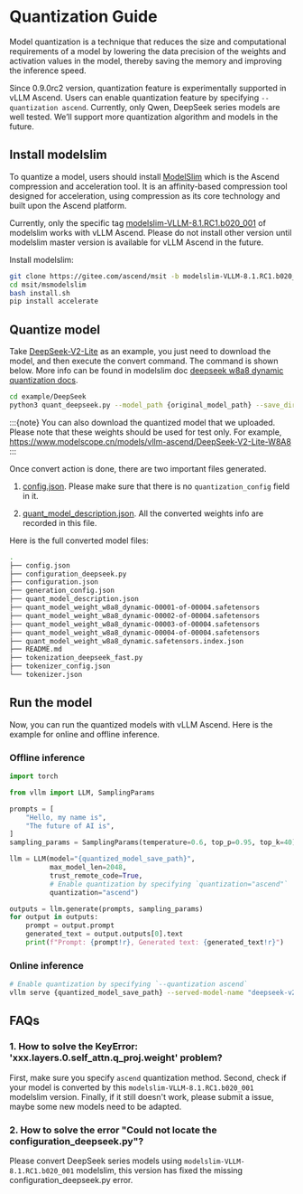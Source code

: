 # Quantization Guide

Model quantization is a technique that reduces the size and computational requirements of a model by lowering the data precision of the weights and activation values in the model, thereby saving the memory and improving the inference speed.

Since 0.9.0rc2 version, quantization feature is experimentally supported in vLLM Ascend. Users can enable quantization feature by specifying `--quantization ascend`. Currently, only Qwen, DeepSeek series models are well tested. We’ll support more quantization algorithm and models in the future.

## Install modelslim

To quantize a model, users should install [ModelSlim](https://gitee.com/ascend/msit/blob/master/msmodelslim/README.md) which is the Ascend compression and acceleration tool. It is an affinity-based compression tool designed for acceleration, using compression as its core technology and built upon the Ascend platform.

Currently, only the specific tag [modelslim-VLLM-8.1.RC1.b020_001](https://gitee.com/ascend/msit/blob/modelslim-VLLM-8.1.RC1.b020_001/msmodelslim/README.md) of modelslim works with vLLM Ascend. Please do not install other version until modelslim master version is available for vLLM Ascend in the future.

Install modelslim:

```bash
git clone https://gitee.com/ascend/msit -b modelslim-VLLM-8.1.RC1.b020_001
cd msit/msmodelslim
bash install.sh
pip install accelerate
```

## Quantize model

Take [DeepSeek-V2-Lite](https://modelscope.cn/models/deepseek-ai/DeepSeek-V2-Lite) as an example, you just need to download the model, and then execute the convert command. The command is shown below. More info can be found in modelslim doc [deepseek w8a8 dynamic quantization docs](https://gitee.com/ascend/msit/blob/modelslim-VLLM-8.1.RC1.b020_001/msmodelslim/example/DeepSeek/README.md#deepseek-v2-w8a8-dynamic%E9%87%8F%E5%8C%96).

```bash
cd example/DeepSeek
python3 quant_deepseek.py --model_path {original_model_path} --save_directory {quantized_model_save_path} --device_type cpu --act_method 2 --w_bit 8 --a_bit 8  --is_dynamic True
```

:::{note}
You can also download the quantized model that we uploaded. Please note that these weights should be used for test only. For example, https://www.modelscope.cn/models/vllm-ascend/DeepSeek-V2-Lite-W8A8
:::

Once convert action is done, there are two important files generated.

1. [config.json](https://www.modelscope.cn/models/vllm-ascend/DeepSeek-V2-Lite-W8A8/file/view/master/config.json?status=1). Please make sure that there is no `quantization_config` field in it.

2. [quant_model_description.json](https://www.modelscope.cn/models/vllm-ascend/DeepSeek-V2-Lite-W8A8/file/view/master/quant_model_description.json?status=1). All the converted weights info are recorded in this file.

Here is the full converted model files:

```bash
.
├── config.json
├── configuration_deepseek.py
├── configuration.json
├── generation_config.json
├── quant_model_description.json
├── quant_model_weight_w8a8_dynamic-00001-of-00004.safetensors
├── quant_model_weight_w8a8_dynamic-00002-of-00004.safetensors
├── quant_model_weight_w8a8_dynamic-00003-of-00004.safetensors
├── quant_model_weight_w8a8_dynamic-00004-of-00004.safetensors
├── quant_model_weight_w8a8_dynamic.safetensors.index.json
├── README.md
├── tokenization_deepseek_fast.py
├── tokenizer_config.json
└── tokenizer.json
```

## Run the model

Now, you can run the quantized models with vLLM Ascend. Here is the example for online and offline inference.

### Offline inference

```python
import torch

from vllm import LLM, SamplingParams

prompts = [
    "Hello, my name is",
    "The future of AI is",
]
sampling_params = SamplingParams(temperature=0.6, top_p=0.95, top_k=40)

llm = LLM(model="{quantized_model_save_path}",
          max_model_len=2048,
          trust_remote_code=True,
          # Enable quantization by specifying `quantization="ascend"`
          quantization="ascend")

outputs = llm.generate(prompts, sampling_params)
for output in outputs:
    prompt = output.prompt
    generated_text = output.outputs[0].text
    print(f"Prompt: {prompt!r}, Generated text: {generated_text!r}")
```

### Online inference

```bash
# Enable quantization by specifying `--quantization ascend`
vllm serve {quantized_model_save_path} --served-model-name "deepseek-v2-lite-w8a8" --max-model-len 2048 --quantization ascend --trust-remote-code
```

## FAQs

### 1. How to solve the KeyError: 'xxx.layers.0.self_attn.q_proj.weight' problem?

First, make sure you specify `ascend` quantization method. Second, check if your model is converted by this `modelslim-VLLM-8.1.RC1.b020_001` modelslim version. Finally, if it still doesn't work, please
submit a issue, maybe some new models need to be adapted.

### 2. How to solve the error "Could not locate the configuration_deepseek.py"?

Please convert DeepSeek series models using `modelslim-VLLM-8.1.RC1.b020_001` modelslim, this version has fixed the missing configuration_deepseek.py error.
